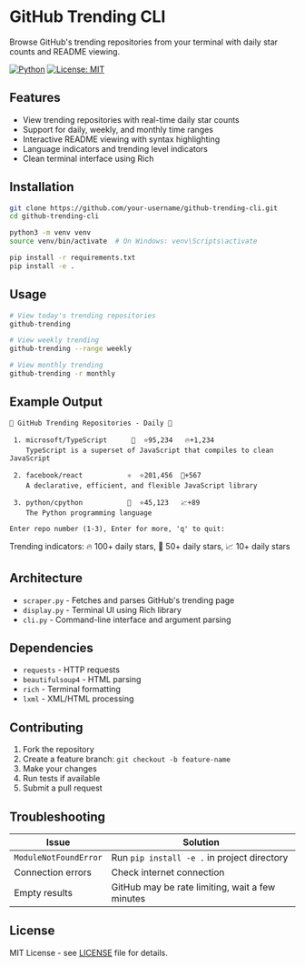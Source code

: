 # GitHub Trending CLI

Browse GitHub's trending repositories from your terminal with daily star counts and README viewing.

[![Python](https://img.shields.io/badge/python-3.7+-blue.svg)](https://www.python.org/downloads/)
[![License: MIT](https://img.shields.io/badge/License-MIT-yellow.svg)](https://opensource.org/licenses/MIT)

## Features

- View trending repositories with real-time daily star counts
- Support for daily, weekly, and monthly time ranges
- Interactive README viewing with syntax highlighting
- Language indicators and trending level indicators
- Clean terminal interface using Rich

## Installation

```bash
git clone https://github.com/your-username/github-trending-cli.git
cd github-trending-cli

python3 -m venv venv
source venv/bin/activate  # On Windows: venv\Scripts\activate

pip install -r requirements.txt
pip install -e .
```

## Usage

```bash
# View today's trending repositories
github-trending

# View weekly trending
github-trending --range weekly

# View monthly trending
github-trending -r monthly
```

## Example Output

```
🚀 GitHub Trending Repositories - Daily 📅

 1. microsoft/TypeScript      🔷  ⭐95,234   🔥+1,234
    TypeScript is a superset of JavaScript that compiles to clean JavaScript
    
 2. facebook/react           ⚛️  ⭐201,456  🚀+567  
    A declarative, efficient, and flexible JavaScript library
    
 3. python/cpython           🐍  ⭐45,123   📈+89
    The Python programming language

Enter repo number (1-3), Enter for more, 'q' to quit: 
```

Trending indicators: 🔥 100+ daily stars, 🚀 50+ daily stars, 📈 10+ daily stars

## Architecture

- `scraper.py` - Fetches and parses GitHub's trending page
- `display.py` - Terminal UI using Rich library
- `cli.py` - Command-line interface and argument parsing

## Dependencies

- `requests` - HTTP requests
- `beautifulsoup4` - HTML parsing
- `rich` - Terminal formatting
- `lxml` - XML/HTML processing

## Contributing

1. Fork the repository
2. Create a feature branch: `git checkout -b feature-name`
3. Make your changes
4. Run tests if available
5. Submit a pull request

## Troubleshooting

| Issue | Solution |
|-------|----------|
| `ModuleNotFoundError` | Run `pip install -e .` in project directory |
| Connection errors | Check internet connection |
| Empty results | GitHub may be rate limiting, wait a few minutes |

## License

MIT License - see [LICENSE](LICENSE) file for details.
